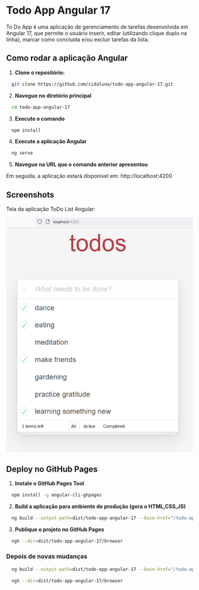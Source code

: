 # Todo App Angular 17

To Do App é uma aplicação de gerenciamento de tarefas desenvolvida em Angular 17, que permite o usuário inserir, editar (utilizando clique duplo na linha), marcar como concluída e/ou excluir tarefas da lista.

## Como rodar a aplicação Angular

1. **Clone o repositório:**
  ```bash
    git clone https://github.com/cidaluna/todo-app-angular-17.git
  ```

2. **Navegue no diretório principal**
  ```bash
    cd todo-app-angular-17
  ```

3. **Execute o comando**
  ```bash 
    npm install
  ```

4. **Execute a aplicação Angular**
  ```bash 
    ng serve
  ```

5. **Navegue na URL que o comando anterior apresentou**

  Em seguida, a aplicação estará disponível em: http://localhost:4200


## Screenshots

Tela da aplicação ToDo List Angular:

![todo list](./src/assets/todo-list-app-angular.PNG)


## Deploy no GitHub Pages

1. **Instale o GitHub Pages Tool**
  ```bash
    npm install -g angular-cli-ghpages
  ```

2. **Build a aplicação para ambiente de produção (gera o HTML,CSS,JS)**
  ```bash
    ng build --output-path=dist/todo-app-angular-17 --base-href="/todo-app-angular-17/"
  ```

3. **Publique o projeto no GitHub Pages**
  ```bash
    ngh --dir=dist/todo-app-angular-17/browser
  ```


### Depois de novas mudanças
  ```bash
    ng build --output-path=dist/todo-app-angular-17 --base-href="/todo-app-angular-17/"
  ```

  ```bash
    ngh --dir=dist/todo-app-angular-17/browser
  ```

